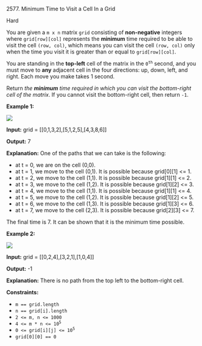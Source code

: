 2577\. Minimum Time to Visit a Cell In a Grid

Hard

You are given a `m x n` matrix `grid` consisting of **non-negative** integers where `grid[row][col]` represents the **minimum** time required to be able to visit the cell `(row, col)`, which means you can visit the cell `(row, col)` only when the time you visit it is greater than or equal to `grid[row][col]`.

You are standing in the **top-left** cell of the matrix in the <code>0<sup>th</sup></code> second, and you must move to **any** adjacent cell in the four directions: up, down, left, and right. Each move you make takes 1 second.

Return _the **minimum** time required in which you can visit the bottom-right cell of the matrix_. If you cannot visit the bottom-right cell, then return `-1`.

**Example 1:**

![](https://leetcode-in-java.github.io/src/main/java/g2501_2600/s2577_minimum_time_to_visit_a_cell_in_a_grid/yetgriddrawio-8.png)

**Input:** grid = [[0,1,3,2],[5,1,2,5],[4,3,8,6]]

**Output:** 7

**Explanation:** One of the paths that we can take is the following:
- at t = 0, we are on the cell (0,0). 
- at t = 1, we move to the cell (0,1). It is possible because grid[0][1] <= 1. 
- at t = 2, we move to the cell (1,1). It is possible because grid[1][1] <= 2. 
- at t = 3, we move to the cell (1,2). It is possible because grid[1][2] <= 3. 
- at t = 4, we move to the cell (1,1). It is possible because grid[1][1] <= 4. 
- at t = 5, we move to the cell (1,2). It is possible because grid[1][2] <= 5. 
- at t = 6, we move to the cell (1,3). It is possible because grid[1][3] <= 6. 
- at t = 7, we move to the cell (2,3). It is possible because grid[2][3] <= 7. 

The final time is 7. It can be shown that it is the minimum time possible.

**Example 2:**

![](https://leetcode-in-java.github.io/src/main/java/g2501_2600/s2577_minimum_time_to_visit_a_cell_in_a_grid/yetgriddrawio-9.png)

**Input:** grid = [[0,2,4],[3,2,1],[1,0,4]]

**Output:** -1

**Explanation:** There is no path from the top left to the bottom-right cell.

**Constraints:**

*   `m == grid.length`
*   `n == grid[i].length`
*   `2 <= m, n <= 1000`
*   <code>4 <= m * n <= 10<sup>5</sup></code>
*   <code>0 <= grid[i][j] <= 10<sup>5</sup></code>
*   `grid[0][0] == 0`